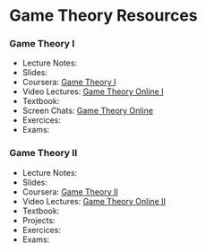 # Game Theory Resources

### Game Theory I

- Lecture Notes:
- Slides:
- Coursera: [Game Theory I](https://www.coursera.org/learn/game-theory-1)
- Video Lectures: [Game Theory Online I](https://www.youtube.com/c/gametheoryonline/playlists)
- Textbook:
- Screen Chats: [Game Theory Online](https://www.youtube.com/playlist?list=PLeY-lFPWgBTggmfjn1dfR98Dl9IBCkLkH)
- Exercices:
- Exams:

### Game Theory II

- Lecture Notes:
- Slides:
- Coursera: [Game Theory II](https://www.coursera.org/learn/game-theory-2)
- Video Lectures: [Game Theory Online II](https://www.youtube.com/c/gametheoryonline/playlists)
- Textbook:
- Projects:
- Exercices:
- Exams:
